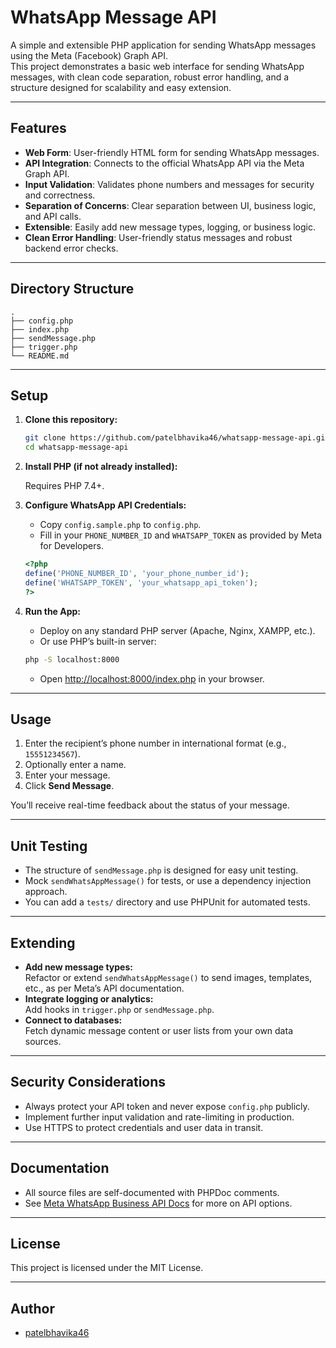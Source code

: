 # WhatsApp Message API

A simple and extensible PHP application for sending WhatsApp messages using the Meta (Facebook) Graph API.  
This project demonstrates a basic web interface for sending WhatsApp messages, with clean code separation, robust error handling, and a structure designed for scalability and easy extension.

---

## Features

- **Web Form**: User-friendly HTML form for sending WhatsApp messages.
- **API Integration**: Connects to the official WhatsApp API via the Meta Graph API.
- **Input Validation**: Validates phone numbers and messages for security and correctness.
- **Separation of Concerns**: Clear separation between UI, business logic, and API calls.
- **Extensible**: Easily add new message types, logging, or business logic.
- **Clean Error Handling**: User-friendly status messages and robust backend error checks.

---

## Directory Structure

```
.
├── config.php
├── index.php
├── sendMessage.php
├── trigger.php
└── README.md
```

---

## Setup

1. **Clone this repository:**

   ```sh
   git clone https://github.com/patelbhavika46/whatsapp-message-api.git
   cd whatsapp-message-api
   ```

2. **Install PHP (if not already installed):**

   Requires PHP 7.4+.

3. **Configure WhatsApp API Credentials:**

   - Copy `config.sample.php` to `config.php`.
   - Fill in your `PHONE_NUMBER_ID` and `WHATSAPP_TOKEN` as provided by Meta for Developers.

   ```php
   <?php
   define('PHONE_NUMBER_ID', 'your_phone_number_id');
   define('WHATSAPP_TOKEN', 'your_whatsapp_api_token');
   ?>
   ```

4. **Run the App:**

   - Deploy on any standard PHP server (Apache, Nginx, XAMPP, etc.).
   - Or use PHP’s built-in server:

   ```sh
   php -S localhost:8000
   ```

   - Open [http://localhost:8000/index.php](http://localhost:8000/index.php) in your browser.

---

## Usage

1. Enter the recipient’s phone number in international format (e.g., `15551234567`).
2. Optionally enter a name.
3. Enter your message.
4. Click **Send Message**.

You’ll receive real-time feedback about the status of your message.

---

## Unit Testing

- The structure of `sendMessage.php` is designed for easy unit testing.
- Mock `sendWhatsAppMessage()` for tests, or use a dependency injection approach.
- You can add a `tests/` directory and use PHPUnit for automated tests.

---

## Extending

- **Add new message types:**  
  Refactor or extend `sendWhatsAppMessage()` to send images, templates, etc., as per Meta’s API documentation.
- **Integrate logging or analytics:**  
  Add hooks in `trigger.php` or `sendMessage.php`.
- **Connect to databases:**  
  Fetch dynamic message content or user lists from your own data sources.

---

## Security Considerations

- Always protect your API token and never expose `config.php` publicly.
- Implement further input validation and rate-limiting in production.
- Use HTTPS to protect credentials and user data in transit.

---

## Documentation

- All source files are self-documented with PHPDoc comments.
- See [Meta WhatsApp Business API Docs](https://developers.facebook.com/docs/whatsapp/cloud-api) for more on API options.

---

## License

This project is licensed under the MIT License.

---

## Author

- [patelbhavika46](https://github.com/patelbhavika46)
